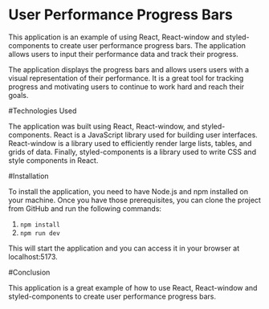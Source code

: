 # User Performance Progress Bars

This application is an example of using React, React-window and styled-components to create user performance progress bars. The application allows users to input their performance data and track their progress.

The application displays the progress bars and allows users users with a visual representation of their performance. It is a great tool for tracking progress and motivating users to continue to work hard and reach their goals.

#Technologies Used

The application was built using React, React-window, and styled-components. React is a JavaScript library used for building user interfaces. React-window is a library used to efficiently render large lists, tables, and grids of data. Finally, styled-components is a library used to write CSS and style components in React.

#Installation

To install the application, you need to have Node.js and npm installed on your machine. Once you have those prerequisites, you can clone the project from GitHub and run the following commands:

1. `npm install`
2. `npm run dev`

This will start the application and you can access it in your browser at localhost:5173.

#Conclusion

This application is a great example of how to use React, React-window and styled-components to create user performance progress bars. 
